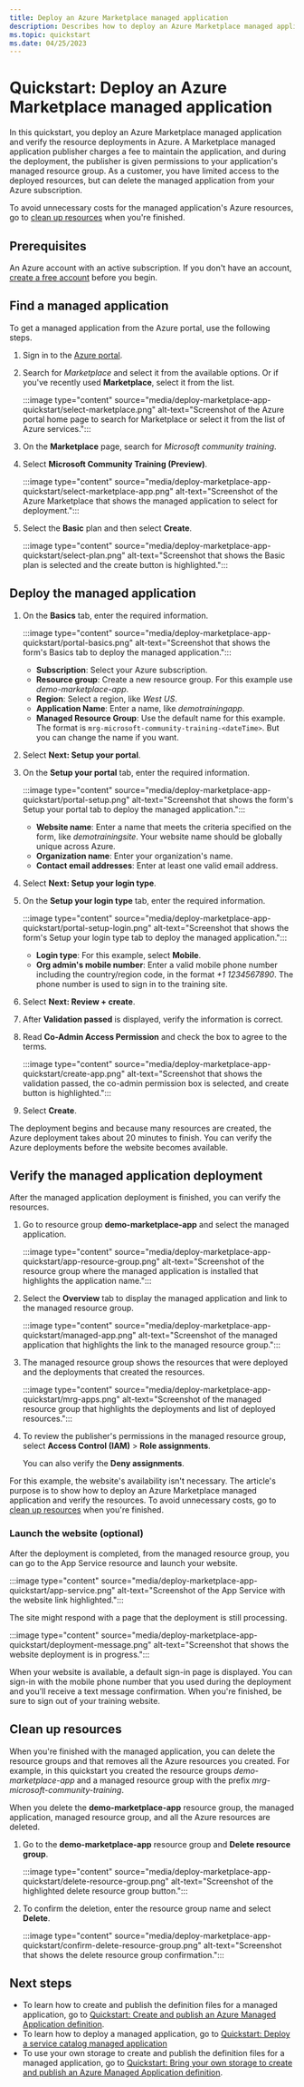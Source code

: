 ```yaml
---
title: Deploy an Azure Marketplace managed application
description: Describes how to deploy an Azure Marketplace managed application using Azure portal.
ms.topic: quickstart
ms.date: 04/25/2023
---
```


# Quickstart: Deploy an Azure Marketplace managed application

In this quickstart, you deploy an Azure Marketplace managed application and verify the resource deployments in Azure. A Marketplace managed application publisher charges a fee to maintain the application, and during the deployment, the publisher is given permissions to your application's managed resource group. As a customer, you have limited access to the deployed resources, but can delete the managed application from your Azure subscription.

To avoid unnecessary costs for the managed application's Azure resources, go to [clean up resources](#clean-up-resources) when you're finished.

## Prerequisites

An Azure account with an active subscription. If you don't have an account, [create a free account](https://azure.microsoft.com/free/) before you begin.

## Find a managed application

To get a managed application from the Azure portal, use the following steps.

1. Sign in to the [Azure portal](https://portal.azure.com).
1. Search for _Marketplace_ and select it from the available options. Or if you've recently used **Marketplace**, select it from the list.

   :::image type="content" source="media/deploy-marketplace-app-quickstart/select-marketplace.png" alt-text="Screenshot of the Azure portal home page to search for Marketplace or select it from the list of Azure services.":::

1. On the **Marketplace** page, search for _Microsoft community training_.
1. Select **Microsoft Community Training (Preview)**.

   :::image type="content" source="media/deploy-marketplace-app-quickstart/select-marketplace-app.png" alt-text="Screenshot of the Azure Marketplace that shows the managed application to select for deployment.":::

1. Select the **Basic** plan and then select **Create**.

   :::image type="content" source="media/deploy-marketplace-app-quickstart/select-plan.png" alt-text="Screenshot that shows the Basic plan is selected and the create button is highlighted.":::

## Deploy the managed application

1. On the **Basics** tab, enter the required information.

   :::image type="content" source="media/deploy-marketplace-app-quickstart/portal-basics.png" alt-text="Screenshot that shows the form's Basics tab to deploy the managed application.":::

   - **Subscription**: Select your Azure subscription.
   - **Resource group**: Create a new resource group. For this example use _demo-marketplace-app_.
   - **Region**: Select a region, like _West US_.
   - **Application Name**: Enter a name, like _demotrainingapp_.
   - **Managed Resource Group**: Use the default name for this example. The format is `mrg-microsoft-community-training-<dateTime>`. But you can change the name if you want.

1. Select **Next: Setup your portal**.
1. On the **Setup your portal** tab, enter the required information.

   :::image type="content" source="media/deploy-marketplace-app-quickstart/portal-setup.png" alt-text="Screenshot that shows the form's Setup your portal tab to deploy the managed application.":::

   - **Website name**: Enter a name that meets the criteria specified on the form, like _demotrainingsite_. Your website name should be globally unique across Azure.
   - **Organization name**: Enter your organization's name.
   - **Contact email addresses**: Enter at least one valid email address.

1. Select **Next: Setup your login type**.
1. On the **Setup your login type** tab, enter the required information.

   :::image type="content" source="media/deploy-marketplace-app-quickstart/portal-setup-login.png" alt-text="Screenshot that shows the form's Setup your login type tab to deploy the managed application.":::

   - **Login type**: For this example, select **Mobile**.
   - **Org admin's mobile number**: Enter a valid mobile phone number including the country/region code, in the format _+1 1234567890_. The phone number is used to sign in to the training site.

1. Select **Next: Review + create**.
1. After **Validation passed** is displayed, verify the information is correct.
1. Read **Co-Admin Access Permission** and check the box to agree to the terms.

   :::image type="content" source="media/deploy-marketplace-app-quickstart/create-app.png" alt-text="Screenshot that shows the validation passed, the co-admin permission box is selected, and create button is highlighted.":::

1. Select **Create**.

The deployment begins and because many resources are created, the Azure deployment takes about 20 minutes to finish. You can verify the Azure deployments before the website becomes available.

## Verify the managed application deployment

After the managed application deployment is finished, you can verify the resources.

1. Go to resource group **demo-marketplace-app** and select the managed application.

   :::image type="content" source="media/deploy-marketplace-app-quickstart/app-resource-group.png" alt-text="Screenshot of the resource group where the managed application is installed that highlights the application name.":::

1. Select the **Overview** tab to display the managed application and link to the managed resource group.

   :::image type="content" source="media/deploy-marketplace-app-quickstart/managed-app.png" alt-text="Screenshot of the managed application that highlights the link to the managed resource group.":::

1. The managed resource group shows the resources that were deployed and the deployments that created the resources.

   :::image type="content" source="media/deploy-marketplace-app-quickstart/mrg-apps.png" alt-text="Screenshot of the managed resource group that highlights the deployments and list of deployed resources.":::

1. To review the publisher's permissions in the managed resource group, select **Access Control (IAM)** > **Role assignments**.

   You can also verify the **Deny assignments**.

For this example, the website's availability isn't necessary. The article's purpose is to show how to deploy an Azure Marketplace managed application and verify the resources. To avoid unnecessary costs, go to [clean up resources](#clean-up-resources) when you're finished.

### Launch the website (optional)

After the deployment is completed, from the managed resource group, you can go to the App Service resource and launch your website.

   :::image type="content" source="media/deploy-marketplace-app-quickstart/app-service.png" alt-text="Screenshot of the App Service with the website link highlighted.":::

The site might respond with a page that the deployment is still processing.

   :::image type="content" source="media/deploy-marketplace-app-quickstart/deployment-message.png" alt-text="Screenshot that shows the website deployment is in progress.":::

When your website is available, a default sign-in page is displayed. You can sign-in with the mobile phone number that you used during the deployment and you'll receive a text message confirmation. When you're finished, be sure to sign out of your training website.

## Clean up resources

When you're finished with the managed application, you can delete the resource groups and that removes all the Azure resources you created. For example, in this quickstart you created the resource groups _demo-marketplace-app_ and a managed resource group with the prefix _mrg-microsoft-community-training_.

When you delete the **demo-marketplace-app** resource group, the managed application, managed resource group, and all the Azure resources are deleted.

1. Go to the **demo-marketplace-app** resource group and **Delete resource group**.

   :::image type="content" source="media/deploy-marketplace-app-quickstart/delete-resource-group.png" alt-text="Screenshot of the highlighted delete resource group button.":::

1. To confirm the deletion, enter the resource group name and select **Delete**.

   :::image type="content" source="media/deploy-marketplace-app-quickstart/confirm-delete-resource-group.png" alt-text="Screenshot that shows the delete resource group confirmation.":::


## Next steps

- To learn how to create and publish the definition files for a managed application, go to [Quickstart: Create and publish an Azure Managed Application definition](publish-service-catalog-app.md).
- To learn how to deploy a managed application, go to [Quickstart: Deploy a service catalog managed application](deploy-service-catalog-quickstart.md)
- To use your own storage to create and publish the definition files for a managed application, go to [Quickstart: Bring your own storage to create and publish an Azure Managed Application definition](publish-service-catalog-bring-your-own-storage.md).
